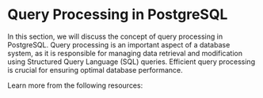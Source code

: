 # Query Processing in PostgreSQL

In this section, we will discuss the concept of query processing in PostgreSQL. Query processing is an important aspect of a database system, as it is responsible for managing data retrieval and modification using Structured Query Language (SQL) queries. Efficient query processing is crucial for ensuring optimal database performance.

Learn more from the following resources:

